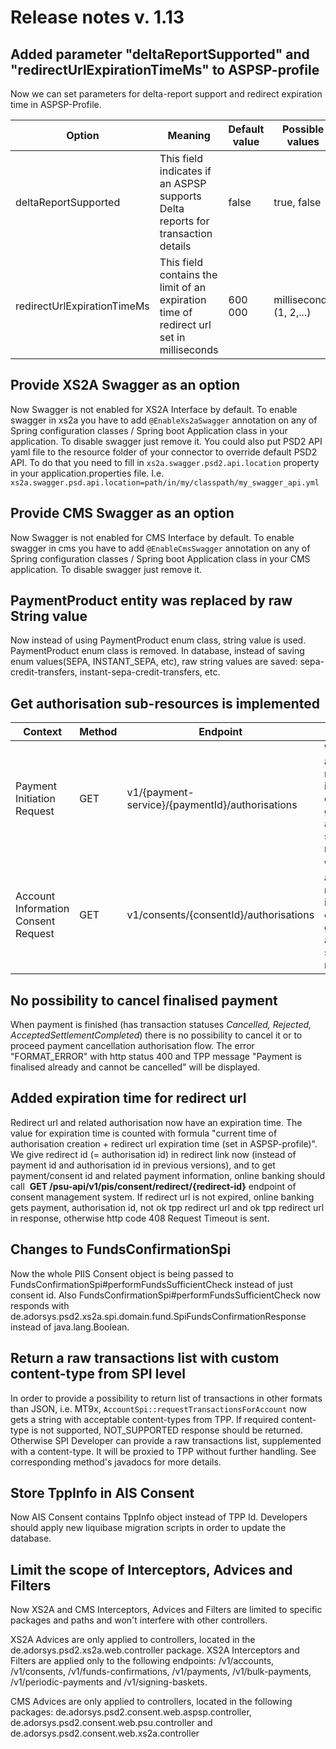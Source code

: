 # Release notes v. 1.13

## Added parameter "deltaReportSupported" and "redirectUrlExpirationTimeMs" to ASPSP-profile
Now we can set parameters for delta-report support and redirect expiration time in ASPSP-Profile.

| Option                                  | Meaning                                                                                             | Default value                                        | Possible values                                                                                      |
|-----------------------------------------|-----------------------------------------------------------------------------------------------------|------------------------------------------------------|------------------------------------------------------------------------------------------------------|
|deltaReportSupported                     | This field indicates if an ASPSP supports Delta reports for transaction details                     | false                                                | true, false                                                                                          |
|redirectUrlExpirationTimeMs              | This field contains the limit of an expiration time of redirect url set in milliseconds             | 600 000                                              | milliseconds (1, 2,...)                                                                                         |

## Provide XS2A Swagger as an option
Now Swagger is not enabled for XS2A Interface by default.
To enable swagger in xs2a you have to add `@EnableXs2aSwagger` annotation on any of Spring configuration classes / Spring boot Application class in your application. To disable swagger just remove it.
You could also put PSD2 API yaml file to the resource folder of your connector to override default PSD2 API. To do that you need to fill in 
`xs2a.swagger.psd2.api.location` property in your application.properties file. I.e.
`xs2a.swagger.psd.api.location=path/in/my/classpath/my_swagger_api.yml`

## Provide CMS Swagger as an option
Now Swagger is not enabled for CMS Interface by default.
To enable swagger in cms you have to add `@EnableCmsSwagger` annotation on any of Spring configuration classes / Spring boot Application class in your CMS application. To disable swagger just remove it.

## PaymentProduct entity was replaced by raw String value
Now instead of using PaymentProduct enum class, string value is used. PaymentProduct enum class is removed.
In database, instead of saving enum values(SEPA, INSTANT_SEPA, etc), raw string values are saved:  sepa-credit-transfers, instant-sepa-credit-transfers, etc.

## Get authorisation sub-resources is implemented
| Context                             | Method | Endpoint                                        | Description                                                                                     |
|-------------------------------------|--------|-------------------------------------------------|-------------------------------------------------------------------------------------------------|
| Payment Initiation Request          | GET    | v1/{payment-service}/{paymentId}/authorisations | Will deliver an array of resource identifications of all generated authorisation sub-resources. |
| Account Information Consent Request | GET    | v1/consents/{consentId}/authorisations          | Will deliver an array of resource identifications of all generated authorisation sub-resources. |

## No possibility to cancel finalised payment
When payment is finished (has transaction statuses *Cancelled, Rejected, AcceptedSettlementCompleted*) there is no possibility to cancel it or to proceed payment cancellation authorisation flow.
The error "FORMAT_ERROR" with http status 400 and TPP message "Payment is finalised already and cannot be cancelled" will be displayed.

## Added expiration time for redirect url
Redirect url and related authorisation now have an expiration time. The value for expiration time is counted with formula 
"current time of authorisation creation + redirect url expiration time (set in ASPSP-profile)". 
We give redirect id (= authorisation id) in redirect link now (instead of payment id and authorisation id in previous versions), and to get payment/consent id and related payment information, online banking should call 
 **GET /psu-api/v1/pis/consent/redirect/{redirect-id}** endpoint of consent management system.
If redirect url is not expired, online banking gets payment, authorisation id, not ok tpp redirect url and ok tpp redirect url in response, otherwise http code 408 Request Timeout is sent.

## Changes to FundsConfirmationSpi
Now the whole PIIS Consent object is being passed to FundsConfirmationSpi#performFundsSufficientCheck instead of just consent id.
Also FundsConfirmationSpi#performFundsSufficientCheck now responds with
de.adorsys.psd2.xs2a.spi.domain.fund.SpiFundsConfirmationResponse instead of java.lang.Boolean.

## Return a raw transactions list with custom content-type from SPI level
In order to provide a possibility to return list of transactions in other formats than JSON, i.e. MT9x,
`AccountSpi::requestTransactionsForAccount` now gets a string with acceptable content-types from TPP.
If required content-type is not supported, NOT_SUPPORTED response should be returned. Otherwise SPI Developer
can provide a raw transactions list, supplemented with a content-type. It will be proxied to TPP without further handling.
See corresponding method's javadocs for more details.

## Store TppInfo in AIS Consent
Now AIS Consent contains TppInfo object instead of TPP Id.
Developers should apply new liquibase migration scripts in order to update the database.

## Limit the scope of Interceptors, Advices and Filters
Now XS2A and CMS Interceptors, Advices and Filters are limited to specific packages and paths and won't interfere with other controllers.

XS2A Advices are only applied to controllers, located in the de.adorsys.psd2.xs2a.web.controller package.
XS2A Interceptors and Filters are applied only to the following endpoints: /v1/accounts, /v1/consents,
/v1/funds-confirmations, /v1/payments, /v1/bulk-payments, /v1/periodic-payments and /v1/signing-baskets.

CMS Advices are only applied to controllers, located in the following packages:
de.adorsys.psd2.consent.web.aspsp.controller, de.adorsys.psd2.consent.web.psu.controller and de.adorsys.psd2.consent.web.xs2a.controller
